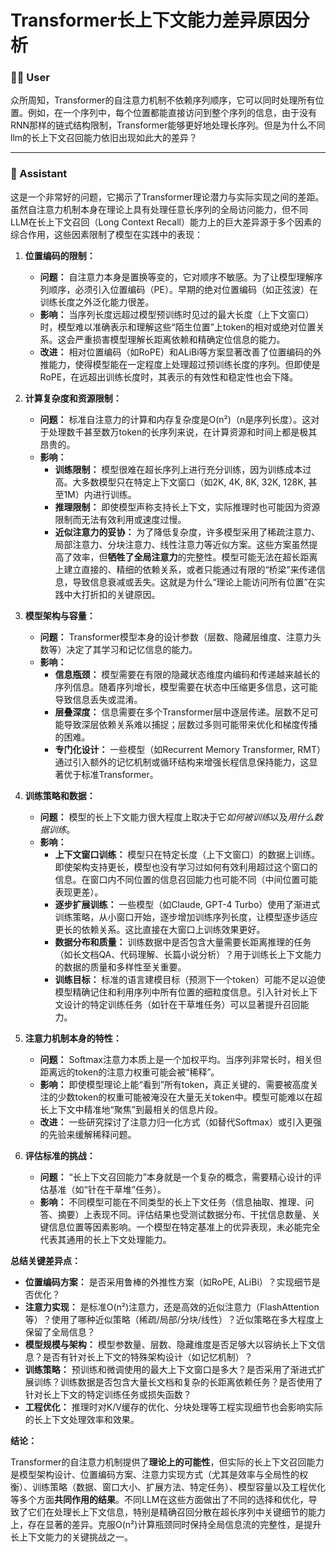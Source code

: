 # Transformer长上下文能力差异原因分析

### 🧑‍💻 User

众所周知，Transformer的自注意力机制不依赖序列顺序，它可以同时处理所有位置。例如，在一个序列中，每个位置都能直接访问到整个序列的信息，由于没有RNN那样的链式结构限制，Transformer能够更好地处理长序列。但是为什么不同llm的长上下文召回能力依旧出现如此大的差异？

---

### 🤖 Assistant

这是一个非常好的问题，它揭示了Transformer理论潜力与实际实现之间的差距。虽然自注意力机制本身在理论上具有处理任意长序列的全局访问能力，但不同LLM在长上下文召回（Long Context Recall）能力上的巨大差异源于多个因素的综合作用，这些因素限制了模型在实践中的表现：

1.  **位置编码的限制：**
    *   **问题：** 自注意力本身是置换等变的，它对顺序不敏感。为了让模型理解序列顺序，必须引入位置编码（PE）。早期的绝对位置编码（如正弦波）在训练长度之外泛化能力很差。
    *   **影响：** 当序列长度远超过模型预训练时见过的最大长度（上下文窗口）时，模型难以准确表示和理解这些“陌生位置”上token的相对或绝对位置关系。这会严重损害模型理解长距离依赖和精确定位信息的能力。
    *   **改进：** 相对位置编码（如RoPE）和ALiBi等方案显著改善了位置编码的外推能力，使得模型能在一定程度上处理超过预训练长度的序列。但即使是RoPE，在远超出训练长度时，其表示的有效性和稳定性也会下降。

2.  **计算复杂度和资源限制：**
    *   **问题：** 标准自注意力的计算和内存复杂度是O(n²)（n是序列长度）。这对于处理数千甚至数万token的长序列来说，在计算资源和时间上都是极其昂贵的。
    *   **影响：**
        *   **训练限制：** 模型很难在超长序列上进行充分训练，因为训练成本过高。大多数模型只在特定上下文窗口（如2K, 4K, 8K, 32K, 128K, 甚至1M）内进行训练。
        *   **推理限制：** 即使模型声称支持长上下文，实际推理时也可能因为资源限制而无法有效利用或速度过慢。
        *   **近似注意力的妥协：** 为了降低复杂度，许多模型采用了稀疏注意力、局部注意力、分块注意力、线性注意力等近似方案。这些方案虽然提高了效率，但**牺牲了全局注意力**的完整性。模型可能无法在超长距离上建立直接的、精细的依赖关系，或者只能通过有限的“桥梁”来传递信息，导致信息衰减或丢失。这就是为什么“理论上能访问所有位置”在实践中大打折扣的关键原因。

3.  **模型架构与容量：**
    *   **问题：** Transformer模型本身的设计参数（层数、隐藏层维度、注意力头数等）决定了其学习和记忆信息的能力。
    *   **影响：**
        *   **信息瓶颈：** 模型需要在有限的隐藏状态维度内编码和传递越来越长的序列信息。随着序列增长，模型需要在状态中压缩更多信息，这可能导致信息丢失或混淆。
        *   **层叠深度：** 信息需要在多个Transformer层中逐层传递。层数不足可能导致深层依赖关系难以捕捉；层数过多则可能带来优化和梯度传播的困难。
        *   **专门化设计：** 一些模型（如Recurrent Memory Transformer, RMT）通过引入额外的记忆机制或循环结构来增强长程信息保持能力，这显著优于标准Transformer。

4.  **训练策略和数据：**
    *   **问题：** 模型的长上下文能力很大程度上取决于它*如何被训练*以及*用什么数据训练*。
    *   **影响：**
        *   **上下文窗口训练：** 模型只在特定长度（上下文窗口）的数据上训练。即使架构支持更长，模型也没有学习过如何有效利用超过这个窗口的信息。在窗口内不同位置的信息召回能力也可能不同（中间位置可能表现更差）。
        *   **逐步扩展训练：** 一些模型（如Claude, GPT-4 Turbo）使用了渐进式训练策略，从小窗口开始，逐步增加训练序列长度，让模型逐步适应更长的依赖关系。这比直接在大窗口上训练效果更好。
        *   **数据分布和质量：** 训练数据中是否包含大量需要长距离推理的任务（如长文档QA、代码理解、长篇小说分析）？用于训练长上下文能力的数据的质量和多样性至关重要。
        *   **训练目标：** 标准的语言建模目标（预测下一个token）可能不足以迫使模型精确记住和利用序列中所有位置的细粒度信息。引入针对长上下文设计的特定训练任务（如针在干草堆任务）可以显著提升召回能力。

5.  **注意力机制本身的特性：**
    *   **问题：** Softmax注意力本质上是一个加权平均。当序列非常长时，相关但距离远的token的注意力权重可能会被“稀释”。
    *   **影响：** 即使模型理论上能“看到”所有token，真正关键的、需要被高度关注的少数token的权重可能被淹没在大量无关token中。模型可能难以在超长上下文中精准地“聚焦”到最相关的信息片段。
    *   **改进：** 一些研究探讨了注意力归一化方式（如替代Softmax）或引入更强的先验来缓解稀释问题。

6.  **评估标准的挑战：**
    *   **问题：** “长上下文召回能力”本身就是一个复杂的概念，需要精心设计的评估基准（如“针在干草堆”任务）。
    *   **影响：** 不同模型可能在不同类型的长上下文任务（信息抽取、推理、问答、摘要）上表现不同。评估结果也受测试数据分布、干扰信息数量、关键信息位置等因素影响。一个模型在特定基准上的优异表现，未必能完全代表其通用的长上下文处理能力。

**总结关键差异点：**

*   **位置编码方案：** 是否采用鲁棒的外推性方案（如RoPE, ALiBi）？实现细节是否优化？
*   **注意力实现：** 是标准O(n²)注意力，还是高效的近似注意力（FlashAttention等）？使用了哪种近似策略（稀疏/局部/分块/线性）？近似策略在多大程度上保留了全局信息？
*   **模型规模与架构：** 模型参数量、层数、隐藏维度是否足够大以容纳长上下文信息？是否有针对长上下文的特殊架构设计（如记忆机制）？
*   **训练策略：** 预训练和微调使用的最大上下文窗口是多大？是否采用了渐进式扩展训练？训练数据是否包含大量长文档和复杂的长距离依赖任务？是否使用了针对长上下文的特定训练任务或损失函数？
*   **工程优化：** 推理时对K/V缓存的优化、分块处理等工程实现细节也会影响实际的长上下文处理效率和效果。

**结论：**

Transformer的自注意力机制提供了**理论上的可能性**，但实际的长上下文召回能力是模型架构设计、位置编码方案、注意力实现方式（尤其是效率与全局性的权衡）、训练策略（数据、窗口大小、扩展方法、特定任务）、模型容量以及工程优化等多个方面**共同作用的结果**。不同LLM在这些方面做出了不同的选择和优化，导致了它们在处理长上下文信息，特别是精确召回分散在超长序列中关键细节的能力上，存在显著的差异。克服O(n²)计算瓶颈同时保持全局信息流的完整性，是提升长上下文能力的关键挑战之一。
